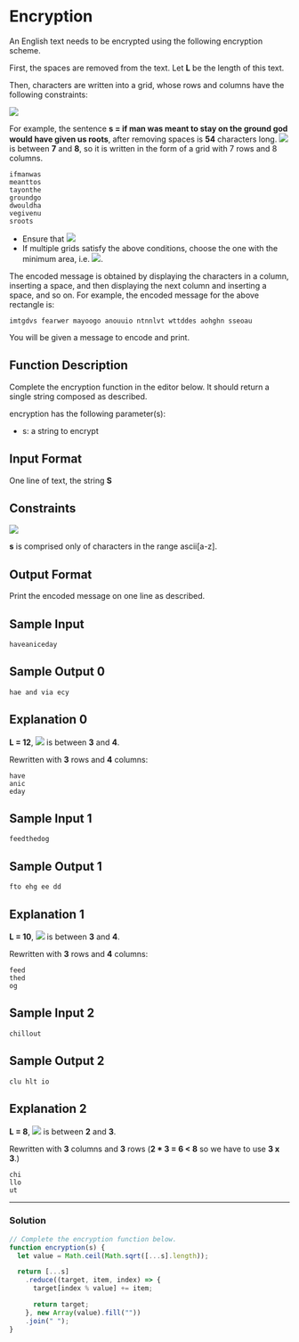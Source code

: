 # Encryption

An English text needs to be encrypted using the following encryption scheme.

First, the spaces are removed from the text. Let **L** be the length of this text.

Then, characters are written into a grid, whose rows and columns have the following constraints:

![](https://latex.codecogs.com/gif.latex?\left&space;\lfloor&space;\sqrt{L}&space;\right&space;\rfloor\leq&space;row\leq&space;column\leq&space;\left&space;\lceil&space;\sqrt{L}&space;\right&space;\rceil,&space;where&space;\left&space;\lfloor&space;x&space;\right&space;\rfloor&space;is&space;floor&space;function,&space;and&space;\left&space;\lceil&space;x&space;\right&space;\rceil&space;is&space;,&space;ceil&space;function)

For example, the sentence **s = if man was meant to stay on the ground god would have given us roots**, after removing spaces is **54** characters long. ![](https://latex.codecogs.com/gif.latex?\sqrt{54}) is between **7** and **8**, so it is written in the form of a grid with 7 rows and 8 columns.

```
ifmanwas
meanttos
tayonthe
groundgo
dwouldha
vegivenu
sroots
```

- Ensure that ![](https://latex.codecogs.com/gif.latex?rows&space;\times&space;columns\geq&space;L)
- If multiple grids satisfy the above conditions, choose the one with the minimum area, i.e. ![](https://latex.codecogs.com/gif.latex?rows&space;\times&space;columns).

The encoded message is obtained by displaying the characters in a column, inserting a space, and then displaying the next column and inserting a space, and so on. For example, the encoded message for the above rectangle is:

```
imtgdvs fearwer mayoogo anouuio ntnnlvt wttddes aohghn sseoau
```

You will be given a message to encode and print.

## Function Description

Complete the encryption function in the editor below. It should return a single string composed as described.

encryption has the following parameter(s):

- s: a string to encrypt

## Input Format

One line of text, the string **S**

## Constraints

![](https://latex.codecogs.com/gif.latex?1\leq&space;\left&space;|&space;s&space;\right&space;|\leq&space;81)

**s** is comprised only of characters in the range ascii[a-z].

## Output Format

Print the encoded message on one line as described.

## Sample Input

```
haveaniceday
```

## Sample Output 0

```
hae and via ecy
```

## Explanation 0

**L = 12**, ![](https://latex.codecogs.com/gif.latex?\sqrt{12}) is between **3** and **4**.

Rewritten with **3** rows and **4** columns:

```
have
anic
eday
```

## Sample Input 1

```
feedthedog
```

## Sample Output 1

```
fto ehg ee dd
```

## Explanation 1

**L = 10**, ![](https://latex.codecogs.com/gif.latex?\sqrt{10}) is between **3** and **4**.

Rewritten with **3** rows and **4** columns:

```
feed
thed
og
```

## Sample Input 2

```
chillout
```

## Sample Output 2

```
clu hlt io
```

## Explanation 2

**L = 8**, ![](https://latex.codecogs.com/gif.latex?\sqrt{8}) is between **2** and **3**.

Rewritten with **3** columns and **3** rows (**2 \* 3 = 6 < 8** so we have to use **3 x 3**.)

```
chi
llo
ut
```

---

### Solution

```javascript
// Complete the encryption function below.
function encryption(s) {
  let value = Math.ceil(Math.sqrt([...s].length));

  return [...s]
    .reduce((target, item, index) => {
      target[index % value] += item;

      return target;
    }, new Array(value).fill(""))
    .join(" ");
}
```
